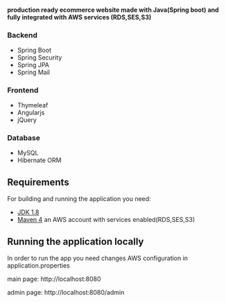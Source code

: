 #### production ready ecommerce website made with Java(Spring boot) and fully integrated with AWS services (RDS,SES,S3)
### Backend
* Spring Boot
* Spring Security
* Spring JPA
* Spring Mail
### Frontend
* Thymeleaf
* Angularjs
* jQuery
### Database
* MySQL
* Hibernate ORM



## Requirements

For building and running the application you need:

- [JDK 1.8](http://www.oracle.com/technetwork/java/javase/downloads/jdk8-downloads-2133151.html)
- [Maven 4](https://maven.apache.org)
an AWS account with services enabled(RDS,SES,S3)


## Running the application locally

In order to run the app you need changes AWS configuration in application.properties

        
	
main page:
http://localhost:8080

admin page:
http://localhost:8080/admin
	
